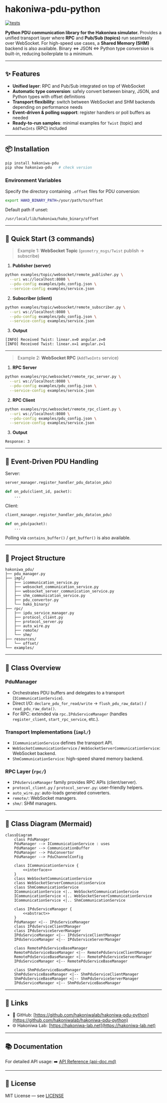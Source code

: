 # hakoniwa-pdu-python

[![tests](https://github.com/hakoniwalab/hakoniwa-pdu-python/actions/workflows/tests.yml/badge.svg)](https://github.com/hakoniwalab/hakoniwa-pdu-python/actions/workflows/tests.yml)

**Python PDU communication library for the Hakoniwa simulator.**
Provides a unified transport layer where **RPC** and **Pub/Sub (topics)** run seamlessly over WebSocket.
For high-speed use cases, a **Shared Memory (SHM)** backend is also available.
Binary ⇔ JSON ⇔ Python type conversion is built-in, reducing boilerplate to a minimum.

---

## ✨ Features

* **Unified layer**: RPC and Pub/Sub integrated on top of WebSocket
* **Automatic type conversion**: safely convert between binary, JSON, and Python types with offset definitions
* **Transport flexibility**: switch between WebSocket and SHM backends depending on performance needs
* **Event-driven & polling support**: register handlers or poll buffers as needed
* **Ready-to-run samples**: minimal examples for `Twist` (topic) and `AddTwoInts` (RPC) included

---

## 📦 Installation

```bash
pip install hakoniwa-pdu
pip show hakoniwa-pdu   # check version
```

### Environment Variables

Specify the directory containing `.offset` files for PDU conversion:

```bash
export HAKO_BINARY_PATH=/your/path/to/offset
```

Default path if unset:

```
/usr/local/lib/hakoniwa/hako_binary/offset
```

---

## 🚀 Quick Start (3 commands)

> Example 1: **WebSocket Topic** (`geometry_msgs/Twist` publish → subscribe)

1. **Publisher (server)**

```bash
python examples/topic/websocket/remote_publisher.py \
  --uri ws://localhost:8080 \
  --pdu-config examples/pdu_config.json \
  --service-config examples/service.json
```

2. **Subscriber (client)**

```bash
python examples/topic/websocket/remote_subscriber.py \
  --uri ws://localhost:8080 \
  --pdu-config examples/pdu_config.json \
  --service-config examples/service.json
```

3. **Output**

```
[INFO] Received Twist: linear.x=0 angular.z=0
[INFO] Received Twist: linear.x=1 angular.z=1
```

---

> Example 2: **WebSocket RPC** (`AddTwoInts` service)

1. **RPC Server**

```bash
python examples/rpc/websocket/remote_rpc_server.py \
  --uri ws://localhost:8080 \
  --pdu-config examples/pdu_config.json \
  --service-config examples/service.json
```

2. **RPC Client**

```bash
python examples/rpc/websocket/remote_rpc_client.py \
  --uri ws://localhost:8080 \
  --pdu-config examples/pdu_config.json \
  --service-config examples/service.json
```

3. **Output**

```
Response: 3
```

---

## 📡 Event-Driven PDU Handling

Server:

```python
server_manager.register_handler_pdu_data(on_pdu)

def on_pdu(client_id, packet):
    ...
```

Client:

```python
client_manager.register_handler_pdu_data(on_pdu)

def on_pdu(packet):
    ...
```

Polling via `contains_buffer()` / `get_buffer()` is also available.

---

## 📁 Project Structure

```
hakoniwa_pdu/
├── pdu_manager.py
├── impl/
│   ├── icommunication_service.py
│   ├── websocket_communication_service.py
│   ├── websocket_server_communication_service.py
│   ├── shm_communication_service.py
│   ├── pdu_convertor.py
│   └── hako_binary/
├── rpc/
│   ├── ipdu_service_manager.py
│   ├── protocol_client.py
│   ├── protocol_server.py
│   ├── auto_wire.py
│   ├── remote/
│   └── shm/
├── resources/
│   └── offset/
└── examples/
```

---

## 🧭 Class Overview

### PduManager

* Orchestrates PDU buffers and delegates to a transport (`ICommunicationService`).
* Direct I/O: `declare_pdu_for_read/write` → `flush_pdu_raw_data()` / `read_pdu_raw_data()`.
* For RPC: extended via `rpc.IPduServiceManager` (handles `register_client`, `start_rpc_service`, etc.).

### Transport Implementations (`impl/`)

* `ICommunicationService` defines the transport API.
* `WebSocketCommunicationService` / `WebSocketServerCommunicationService`: WebSocket backend.
* `ShmCommunicationService`: high-speed shared memory backend.

### RPC Layer (`rpc/`)

* `IPduServiceManager` family provides RPC APIs (client/server).
* `protocol_client.py` / `protocol_server.py`: user-friendly helpers.
* `auto_wire.py`: auto-loads generated converters.
* `remote/`: WebSocket managers.
* `shm/`: SHM managers.

---

## 🧩 Class Diagram (Mermaid)

```mermaid
classDiagram
    class PduManager
    PduManager --> ICommunicationService : uses
    PduManager --> CommunicationBuffer
    PduManager --> PduConvertor
    PduManager --> PduChannelConfig

    class ICommunicationService {
        <<interface>>
    }
    class WebSocketCommunicationService
    class WebSocketServerCommunicationService
    class ShmCommunicationService
    ICommunicationService <|.. WebSocketCommunicationService
    ICommunicationService <|.. WebSocketServerCommunicationService
    ICommunicationService <|.. ShmCommunicationService

    class IPduServiceManager {
        <<abstract>>
    }
    PduManager <|-- IPduServiceManager
    class IPduServiceClientManager
    class IPduServiceServerManager
    IPduServiceManager <|-- IPduServiceClientManager
    IPduServiceManager <|-- IPduServiceServerManager

    class RemotePduServiceBaseManager
    RemotePduServiceBaseManager <|-- RemotePduServiceClientManager
    RemotePduServiceBaseManager <|-- RemotePduServiceServerManager
    IPduServiceManager <|-- RemotePduServiceBaseManager

    class ShmPduServiceBaseManager
    ShmPduServiceBaseManager <|-- ShmPduServiceClientManager
    ShmPduServiceBaseManager <|-- ShmPduServiceServerManager
    IPduServiceManager <|-- ShmPduServiceBaseManager
```

---

## 🔗 Links

* 📘 GitHub: [https://github.com/hakoniwalab/hakoniwa-pdu-python](https://github.com/hakoniwalab/hakoniwa-pdu-python)
* 🌐 Hakoniwa Lab: [https://hakoniwa-lab.net](https://hakoniwa-lab.net)

---

## 📚 Documentation

For detailed API usage:
➡️ [API Reference (api-doc.md)](./api-doc.md)

---

## 📜 License

MIT License — see [LICENSE](./LICENSE)


